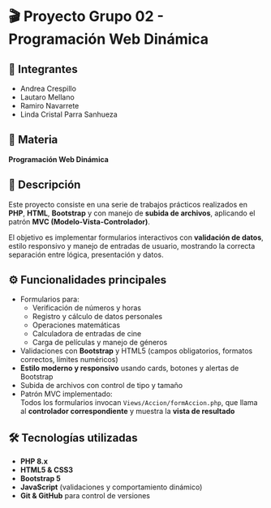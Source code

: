 # 🎬 Proyecto Grupo 02 - Programación Web Dinámica

## 👥 Integrantes
- Andrea Crespillo
- Lautaro Mellano
- Ramiro Navarrete
- Linda Cristal Parra Sanhueza

## 🏫 Materia
**Programación Web Dinámica**

## 📖 Descripción
Este proyecto consiste en una serie de trabajos prácticos realizados en **PHP**, **HTML**, **Bootstrap** y con manejo de **subida de archivos**, aplicando el patrón **MVC (Modelo-Vista-Controlador)**.  

El objetivo es implementar formularios interactivos con **validación de datos**, estilo responsivo y manejo de entradas de usuario, mostrando la correcta separación entre lógica, presentación y datos.

## ⚙️ Funcionalidades principales
- Formularios para:
  - Verificación de números y horas
  - Registro y cálculo de datos personales
  - Operaciones matemáticas
  - Calculadora de entradas de cine
  - Carga de películas y manejo de géneros
- Validaciones con **Bootstrap** y HTML5 (campos obligatorios, formatos correctos, límites numéricos)
- **Estilo moderno y responsivo** usando cards, botones y alertas de Bootstrap
- Subida de archivos con control de tipo y tamaño
- Patrón MVC implementado:  
  Todos los formularios invocan `Views/Accion/formAccion.php`, que llama al **controlador correspondiente** y muestra la **vista de resultado**

## 🛠 Tecnologías utilizadas
- **PHP 8.x**
- **HTML5 & CSS3**
- **Bootstrap 5**
- **JavaScript** (validaciones y comportamiento dinámico)
- **Git & GitHub** para control de versiones